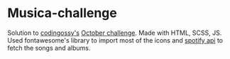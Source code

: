 # Musica-challenge
Solution to [codingossy's](https://twitter.com/codingossy?s=20) [October challenge](https://twitter.com/codingossy/status/1578823693979242497?s=20). Made with HTML, SCSS, JS.
Used fontawesome's library to import most of the icons and [spotify api](https://rapidapi.com/Glavier/api/spotify23) to fetch the songs and albums.
